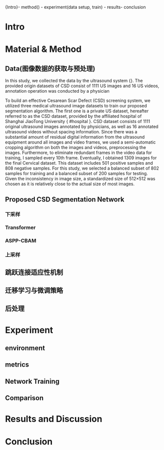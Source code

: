 {Intro}- method() - experiment(data setup, train) - results- conclusion
# Intro
# Material & Method

## Data(图像数据的获取与预处理)

In this study, we collected the data by the ultrasound system {}.
The provided origin datasets of CSD consist of 1111 US images and 16 US videos, annotation operation was conducted by a physician 

To build an effective Cesarean Scar Defect (CSD) screening system, we utilized three medical ultrasound image datasets to train our proposed segmentation algorithm. The first one is a private US dataset, hereafter referred to as the CSD dataset, provided by the affiliated hospital of Shanghai JiaoTong University { #hospital }. CSD dataset consists of 1111 original ultrasound images annotated by physicians, as well as 16 annotated ultrasound videos without spacing information. Since there was a substantial amount of residual digital information from the ultrasound equipment around all images and video frames, we used a semi-automatic cropping algorithm on both the images and videos, preprocessing the images. Furthermore, to eliminate redundant frames in the video data for training, I sampled every 10th frame. Eventually, I obtained 1309 images for the final Cervical dataset. This dataset includes 501 positive samples and 808 negative samples. For this study, we selected a balanced subset of 802 samples for training and a balanced subset of 200 samples for testing. Given the inconsistency in image size, a standardized size of 512×512 was chosen as it is relatively close to the actual size of most images.
## Proposed CSD Segmentation Network 

### 下采样

### Transformer

### ASPP-CBAM

### 上采样

## 跳跃连接适应性机制

## 迁移学习与微调策略

## 后处理

# Experiment 

## environment

## metrics

## Network Training

## Comparison

# Results and Discussion

# Conclusion








